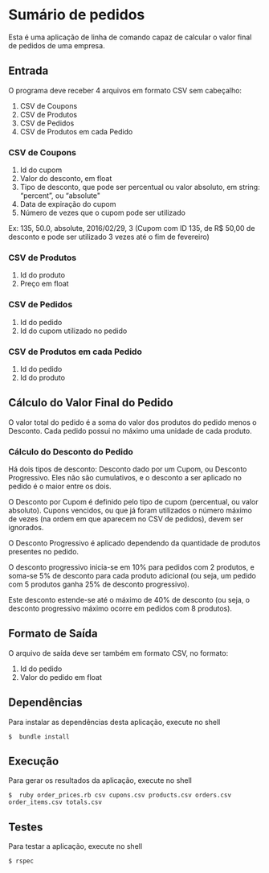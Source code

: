 # Sumário de pedidos

Esta é uma aplicação de linha de comando capaz de calcular o valor
final de pedidos de uma empresa.

## Entrada

O programa deve receber 4 arquivos em formato CSV sem cabeçalho:

1. CSV de Coupons
2. CSV de Produtos
3. CSV de Pedidos
4. CSV de Produtos em cada Pedido

### CSV de Coupons
1. Id do cupom
2. Valor do desconto, em float
3. Tipo de desconto, que pode ser percentual ou valor absoluto, em string: “percent”, ou “absolute"
4. Data de expiração do cupom
5. Número de vezes que o cupom pode ser utilizado

Ex: 135, 50.0, absolute, 2016/02/29, 3
(Cupom com ID 135, de R$ 50,00 de desconto e pode ser utilizado 3 vezes até o fim de fevereiro)

### CSV de Produtos
1. Id do produto
2. Preço em float

### CSV de Pedidos
1. Id do pedido
2. Id do cupom utilizado no pedido

### CSV de Produtos em cada Pedido
1. Id do pedido
2. Id do produto

## Cálculo do Valor Final do Pedido

O valor total do pedido é a soma do valor dos produtos do pedido menos o Desconto. Cada pedido possui no máximo uma unidade de cada produto.

### Cálculo do Desconto do Pedido

Há dois tipos de desconto: Desconto dado por um Cupom, ou Desconto Progressivo. Eles não são cumulativos, e o desconto a ser aplicado no pedido é o maior entre os dois.

O Desconto por Cupom é definido pelo tipo de cupom (percentual, ou valor absoluto). Cupons vencidos, ou que já foram utilizados o número máximo de vezes (na ordem em que aparecem no CSV de pedidos), devem ser ignorados.

O Desconto Progressivo é aplicado dependendo da quantidade de produtos presentes no pedido.

O desconto progressivo inicia-se em 10% para pedidos com 2 produtos, e soma-se 5% de desconto para cada produto adicional (ou seja, um pedido com 5 produtos ganha 25% de desconto progressivo).

Este desconto estende-se até o máximo de 40% de desconto (ou seja, o desconto progressivo máximo ocorre em pedidos com 8 produtos).

## Formato de Saída
O arquivo de saída deve ser também em formato CSV, no formato:

1. Id do pedido
2. Valor do pedido em float

## Dependências

Para instalar as dependências desta aplicação, execute no shell

~~~shell
$  bundle install
~~~

## Execução

Para gerar os resultados da aplicação, execute no shell

~~~shell
$  ruby order_prices.rb csv cupons.csv products.csv orders.csv order_items.csv totals.csv
~~~

## Testes
Para testar a aplicação, execute no shell

~~~shell
$ rspec
~~~
